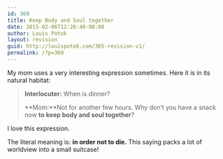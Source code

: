 ```yaml
---
id: 369
title: Keep Body and Soul together
date: 2015-02-06T12:26:40-08:00
author: Louis Potok
layout: revision
guid: http://louispotok.com/365-revision-v1/
permalink: /?p=369
---
```

My mom uses a very interesting expression sometimes. Here it is in its natural habitat:

> **Interlocuter:** When is dinner?
> 
> **Mom:**Not for another few hours. Why don&#8217;t you have a snack now **to keep body and soul together**?

I love this expression.

The literal meaning is: **in order not to die.** This saying packs a lot of worldview into a small suitcase!

&nbsp;